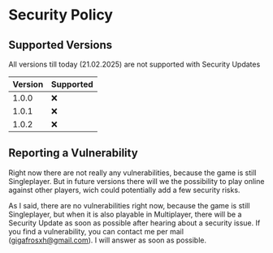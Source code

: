 # Security Policy

## Supported Versions

All versions till today (21.02.2025) are not supported with Security Updates

| Version | Supported          |
| ------- | ------------------ |
| 1.0.0   | :x:                |
| 1.0.1   | :x:                |
| 1.0.2   | :x:                |

## Reporting a Vulnerability

Right now there are not really any vulnerabilities, because the game is still Singleplayer.
But in future versions there will we the possibility to play online against other players, 
wich could potentially add a few security risks.

As I said, there are no vulnerabilities right now, because the game is still Singleplayer,
but when it is also playable in Multiplayer, there will be a Security Update as soon as 
possible after hearing about a security issue. If you find a vulnerability, you can contact
me per mail (gigafrosxh@gmail.com). I will answer as soon as possible.

